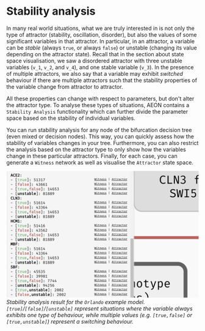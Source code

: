 # Stability analysis

In many real world situations, what we are truly interested in is not only the type of attractor (stability, oscillation, disorder), but also the values of some significant variables in that attractor. In particular, in an attractor, a variable can be *stable* (always `true`, or always `false`) or unstable (changing its value depending on the attractor state). Recall that in the section about state space visualisation, we saw a disordered attractor with three unstable variables (`v_1`, `v_2`, and `v_4`), and one stable variable (`v_3`). In the presence of multiple attractors, we also say that a variable may exhibit *switched* behaviour if there are multiple attractors such that the stability properties of the variable change from attractor to attractor.

All these properties can change with respect to parameters, but don't alter the attractor type. To analyse these types of situations, AEON contains a `Stability Analysis` functionality which can further divide the parameter space based on the stability of individual variables.

You can run stability analysis for any node of the bifurcation decision tree (even mixed or decision nodes). This way, you can quickly assess how the stability of variables changes in your tree. Furthermore, you can also restrict the analysis based on the attractor type to only show how the variables change in these particular attractors. Finally, for each case, you can generate a `Witness` network as well as visualise the `Attractor` state space. 

![Stability Analysis](../assets/stability_analysis.png)
*Stability analysis result for the `Orlando` example model. `[true]`/`[false]`/`[unstable]` represent situations where the variable always exhibits one type of behaviour, while multiple values (e.g. `[true,false]` or `[true,unstable]`) represent a switching behaviour.*